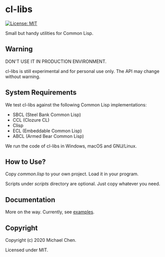 # cl-libs

[![License: MIT](https://img.shields.io/badge/License-MIT-yellow.svg)](https://opensource.org/licenses/MIT)

Small but handy utilities for Common Lisp.

## Warning

DON'T USE IT IN PRODUCTION ENVIRONMENT.

cl-libs is still experimental and for personal use only. The API may change without warning.

## System Requirements

We test cl-libs against the following Common Lisp implementations:

* SBCL (Steel Bank Common Lisp)
* CCL (Clozure CL)
* Clisp
* ECL (Embeddable Common Lisp)
* ABCL (Armed Bear Common Lisp)

We run the code of cl-libs in Windows, macOS and GNU/Linux.

## How to Use?

Copy *common.lisp* to your own project. Load it in your program.

Scripts under *scripts* directory are optional. Just copy whatever you need.

## Documentation

More on the way. Currently, see [examples](/examples/).

## Copyright

Copyright (c) 2020 Michael Chen.

Licensed under MIT.
